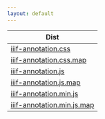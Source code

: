 ```yaml
---
layout: default
---
```


| Dist |
| ------------- |
| [iiif-annotation.css](iiif-annotation.css) |
| [iiif-annotation.css.map](iiif-annotation.css.map) |
| [iiif-annotation.js](iiif-annotation.js) |
| [iiif-annotation.js.map](iiif-annotation.js.map) |
| [iiif-annotation.min.js](iiif-annotation.min.js) |
| [iiif-annotation.min.js.map](iiif-annotation.min.js.map) |


